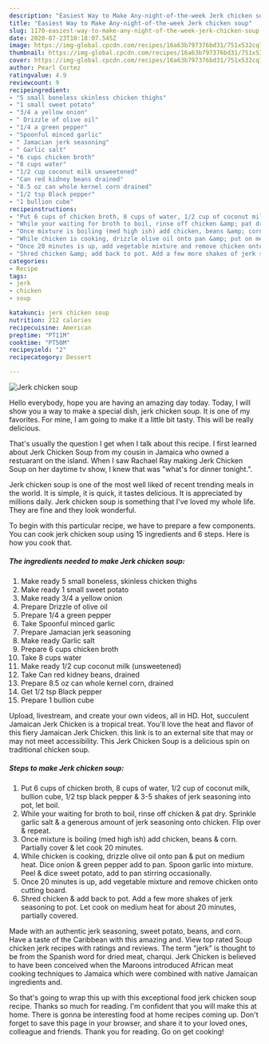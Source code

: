 ```yaml
---
description: "Easiest Way to Make Any-night-of-the-week Jerk chicken soup"
title: "Easiest Way to Make Any-night-of-the-week Jerk chicken soup"
slug: 1170-easiest-way-to-make-any-night-of-the-week-jerk-chicken-soup
date: 2020-07-23T10:18:07.545Z
image: https://img-global.cpcdn.com/recipes/16a63b797376bd31/751x532cq70/jerk-chicken-soup-recipe-main-photo.jpg
thumbnail: https://img-global.cpcdn.com/recipes/16a63b797376bd31/751x532cq70/jerk-chicken-soup-recipe-main-photo.jpg
cover: https://img-global.cpcdn.com/recipes/16a63b797376bd31/751x532cq70/jerk-chicken-soup-recipe-main-photo.jpg
author: Pearl Cortez
ratingvalue: 4.9
reviewcount: 9
recipeingredient:
- "5 small boneless skinless chicken thighs"
- "1 small sweet potato"
- "3/4 a yellow onion"
- " Drizzle of olive oil"
- "1/4 a green pepper"
- "Spoonful minced garlic"
- " Jamacian jerk seasoning"
- " Garlic salt"
- "6 cups chicken broth"
- "8 cups water"
- "1/2 cup coconut milk unsweetened"
- "Can red kidney beans drained"
- "8.5 oz can whole kernel corn drained"
- "1/2 tsp Black pepper"
- "1 bullion cube"
recipeinstructions:
- "Put 6 cups of chicken broth, 8 cups of water, 1/2 cup of coconut milk, bullion cube, 1/2 tsp black pepper &amp; 3-5 shakes of jerk seasoning into pot, let boil."
- "While your waiting for broth to boil, rinse off chicken &amp; pat dry. Sprinkle garlic salt &amp; a generous amount of jerk seasoning onto chicken. Flip over &amp; repeat."
- "Once mixture is boiling (med high ish) add chicken, beans &amp; corn. Partially cover &amp; let cook 20 minutes."
- "While chicken is cooking, drizzle olive oil onto pan &amp; put on medium heat. Dice onion &amp; green pepper add to pan. Spoon garlic into mixture. Peel &amp; dice sweet potato, add to pan stirring occasionally."
- "Once 20 minutes is up, add vegetable mixture and remove chicken onto cutting board."
- "Shred chicken &amp; add back to pot. Add a few more shakes of jerk seasoning to pot. Let cook on medium heat for about 20 minutes, partially covered."
categories:
- Recipe
tags:
- jerk
- chicken
- soup

katakunci: jerk chicken soup 
nutrition: 212 calories
recipecuisine: American
preptime: "PT11M"
cooktime: "PT50M"
recipeyield: "2"
recipecategory: Dessert

---
```



![Jerk chicken soup](https://img-global.cpcdn.com/recipes/16a63b797376bd31/751x532cq70/jerk-chicken-soup-recipe-main-photo.jpg)

Hello everybody, hope you are having an amazing day today. Today, I will show you a way to make a special dish, jerk chicken soup. It is one of my favorites. For mine, I am going to make it a little bit tasty. This will be really delicious.

That&#39;s usually the question I get when I talk about this recipe. I first learned about Jerk Chicken Soup from my cousin in Jamaica who owned a restuarant on the island. When I saw Rachael Ray making Jerk Chicken Soup on her daytime tv show, I knew that was &#34;what&#39;s for dinner tonight.&#34;.

Jerk chicken soup is one of the most well liked of recent trending meals in the world. It is simple, it is quick, it tastes delicious. It is appreciated by millions daily. Jerk chicken soup is something that I've loved my whole life. They are fine and they look wonderful.


To begin with this particular recipe, we have to prepare a few components. You can cook jerk chicken soup using 15 ingredients and 6 steps. Here is how you cook that.

<!--inarticleads1-->

##### The ingredients needed to make Jerk chicken soup:

1. Make ready 5 small boneless, skinless chicken thighs
1. Make ready 1 small sweet potato
1. Make ready 3/4 a yellow onion
1. Prepare  Drizzle of olive oil
1. Prepare 1/4 a green pepper
1. Take Spoonful minced garlic
1. Prepare  Jamacian jerk seasoning
1. Make ready  Garlic salt
1. Prepare 6 cups chicken broth
1. Take 8 cups water
1. Make ready 1/2 cup coconut milk (unsweetened)
1. Take Can red kidney beans, drained
1. Prepare 8.5 oz can whole kernel corn, drained
1. Get 1/2 tsp Black pepper
1. Prepare 1 bullion cube


Upload, livestream, and create your own videos, all in HD. Hot, succulent Jamaican Jerk Chicken is a tropical treat. You&#39;ll love the heat and flavor of this fiery Jamaican Jerk Chicken. this link is to an external site that may or may not meet accessibility. This Jerk Chicken Soup is a delicious spin on traditional chicken soup. 

<!--inarticleads2-->

##### Steps to make Jerk chicken soup:

1. Put 6 cups of chicken broth, 8 cups of water, 1/2 cup of coconut milk, bullion cube, 1/2 tsp black pepper &amp; 3-5 shakes of jerk seasoning into pot, let boil.
1. While your waiting for broth to boil, rinse off chicken &amp; pat dry. Sprinkle garlic salt &amp; a generous amount of jerk seasoning onto chicken. Flip over &amp; repeat.
1. Once mixture is boiling (med high ish) add chicken, beans &amp; corn. Partially cover &amp; let cook 20 minutes.
1. While chicken is cooking, drizzle olive oil onto pan &amp; put on medium heat. Dice onion &amp; green pepper add to pan. Spoon garlic into mixture. Peel &amp; dice sweet potato, add to pan stirring occasionally.
1. Once 20 minutes is up, add vegetable mixture and remove chicken onto cutting board.
1. Shred chicken &amp; add back to pot. Add a few more shakes of jerk seasoning to pot. Let cook on medium heat for about 20 minutes, partially covered.


Made with an authentic jerk seasoning, sweet potato, beans, and corn. Have a taste of the Caribbean with this amazing and. View top rated Soup chicken jerk recipes with ratings and reviews. The term &#34;jerk&#34; is thought to be from the Spanish word for dried meat, charqui. Jerk Chicken is believed to have been conceived when the Maroons introduced African meat cooking techniques to Jamaica which were combined with native Jamaican ingredients and. 

So that's going to wrap this up with this exceptional food jerk chicken soup recipe. Thanks so much for reading. I'm confident that you will make this at home. There is gonna be interesting food at home recipes coming up. Don't forget to save this page in your browser, and share it to your loved ones, colleague and friends. Thank you for reading. Go on get cooking!
